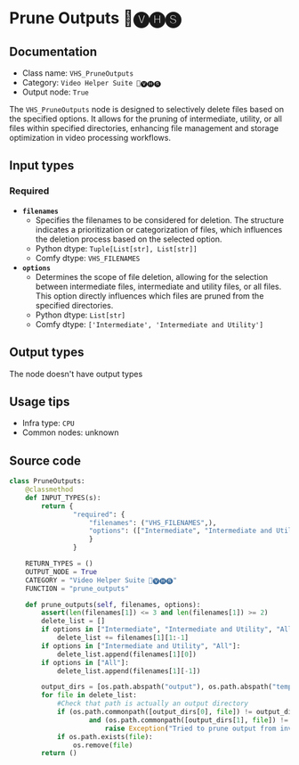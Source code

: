 # Prune Outputs 🎥🅥🅗🅢
## Documentation
- Class name: `VHS_PruneOutputs`
- Category: `Video Helper Suite 🎥🅥🅗🅢`
- Output node: `True`

The `VHS_PruneOutputs` node is designed to selectively delete files based on the specified options. It allows for the pruning of intermediate, utility, or all files within specified directories, enhancing file management and storage optimization in video processing workflows.
## Input types
### Required
- **`filenames`**
    - Specifies the filenames to be considered for deletion. The structure indicates a prioritization or categorization of files, which influences the deletion process based on the selected option.
    - Python dtype: `Tuple[List[str], List[str]]`
    - Comfy dtype: `VHS_FILENAMES`
- **`options`**
    - Determines the scope of file deletion, allowing for the selection between intermediate files, intermediate and utility files, or all files. This option directly influences which files are pruned from the specified directories.
    - Python dtype: `List[str]`
    - Comfy dtype: `['Intermediate', 'Intermediate and Utility']`
## Output types
The node doesn't have output types
## Usage tips
- Infra type: `CPU`
- Common nodes: unknown


## Source code
```python
class PruneOutputs:
    @classmethod
    def INPUT_TYPES(s):
        return {
                "required": {
                    "filenames": ("VHS_FILENAMES",),
                    "options": (["Intermediate", "Intermediate and Utility"],)
                    }
                }

    RETURN_TYPES = ()
    OUTPUT_NODE = True
    CATEGORY = "Video Helper Suite 🎥🅥🅗🅢"
    FUNCTION = "prune_outputs"

    def prune_outputs(self, filenames, options):
        assert(len(filenames[1]) <= 3 and len(filenames[1]) >= 2)
        delete_list = []
        if options in ["Intermediate", "Intermediate and Utility", "All"]:
            delete_list += filenames[1][1:-1]
        if options in ["Intermediate and Utility", "All"]:
            delete_list.append(filenames[1][0])
        if options in ["All"]:
            delete_list.append(filenames[1][-1])

        output_dirs = [os.path.abspath("output"), os.path.abspath("temp")]
        for file in delete_list:
            #Check that path is actually an output directory
            if (os.path.commonpath([output_dirs[0], file]) != output_dirs[0]) \
                    and (os.path.commonpath([output_dirs[1], file]) != output_dirs[1]):
                        raise Exception("Tried to prune output from invalid directory: " + file)
            if os.path.exists(file):
                os.remove(file)
        return ()

```
